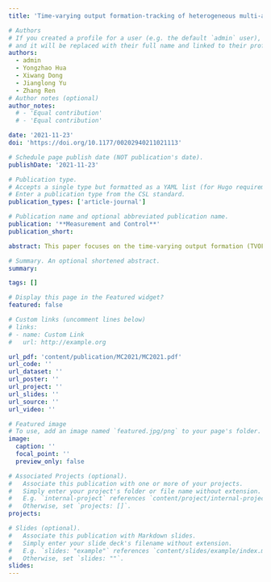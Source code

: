 ```yaml
---
title: 'Time-varying output formation-tracking of heterogeneous multi-agent systems with time-varying delays and switching topologies'

# Authors
# If you created a profile for a user (e.g. the default `admin` user), write the username (folder name) here
# and it will be replaced with their full name and linked to their profile.
authors:
  - admin
  - Yongzhao Hua
  - Xiwang Dong
  - Jianglong Yu
  - Zhang Ren
# Author notes (optional)
author_notes:
  # - 'Equal contribution'
  # - 'Equal contribution'

date: '2021-11-23'
doi: 'https://doi.org/10.1177/00202940211021113'

# Schedule page publish date (NOT publication's date).
publishDate: '2021-11-23'

# Publication type.
# Accepts a single type but formatted as a YAML list (for Hugo requirements).
# Enter a publication type from the CSL standard.
publication_types: ['article-journal']

# Publication name and optional abbreviated publication name.
publication: '**Measurement and Control**'
publication_short: 

abstract: This paper focuses on the time-varying output formation (TVOF) tracking control of heterogeneous linear multi-agent systems (HL-MASs) with both delays and switching topologies, where the followers’ outputs can move along the reference trajectory generated by the leaders and maintain the desired time-varying formation. First, a distributed observer is proposed for each follower, aiming to estimate the convex combination of leaders’ state with both communication delays and switching graphs. The observer’s error for heterogeneous MASs is analyzed based on Lyapunov theory and linear matrix inequality (LMI) technique. Second, the observer is incorporated into the output formation tracking protocol. Then, an algorithm is put forward to calculate the control feedback gains and the formation tracking feasibility constraint is also provided. Furthermore, the convergence of the formation tracking error is proved. At last, the effectiveness of this proposed method is validated through a numerical simulation.

# Summary. An optional shortened abstract.
summary: 

tags: []

# Display this page in the Featured widget?
featured: false

# Custom links (uncomment lines below)
# links:
# - name: Custom Link
#   url: http://example.org

url_pdf: 'content/publication/MC2021/MC2021.pdf'
url_code: ''
url_dataset: ''
url_poster: ''
url_project: ''
url_slides: ''
url_source: ''
url_video: ''

# Featured image
# To use, add an image named `featured.jpg/png` to your page's folder.
image:
  caption: ''
  focal_point: ''
  preview_only: false

# Associated Projects (optional).
#   Associate this publication with one or more of your projects.
#   Simply enter your project's folder or file name without extension.
#   E.g. `internal-project` references `content/project/internal-project/index.md`.
#   Otherwise, set `projects: []`.
projects:

# Slides (optional).
#   Associate this publication with Markdown slides.
#   Simply enter your slide deck's filename without extension.
#   E.g. `slides: "example"` references `content/slides/example/index.md`.
#   Otherwise, set `slides: ""`.
slides: 
---
```


<!-- {{% callout note %}}
Click the _Cite_ button above to demo the feature to enable visitors to import publication metadata into their reference management software.
{{% /callout %}}

{{% callout note %}}
Create your slides in Markdown - click the _Slides_ button to check out the example.
{{% /callout %}}

Add the publication's **full text** or **supplementary notes** here. You can use rich formatting such as including [code, math, and images](https://docs.hugoblox.com/content/writing-markdown-latex/). -->
